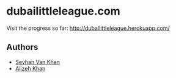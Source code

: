 # dubailittleleague.com

Visit the progress so far: http://dubailittleleague.herokuapp.com/

## Authors

* [Seyhan Van Khan](https://github.com/seyhanvankhan)
* [Alizeh Khan](https://github.com/alizehkhan)
